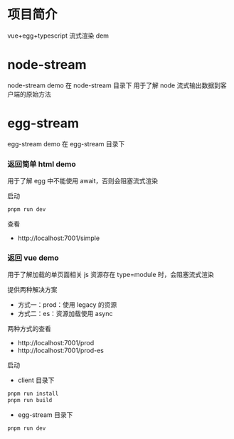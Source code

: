 
# 项目简介
vue+egg+typescript 流式渲染 dem

# node-stream
node-stream demo 在 node-stream 目录下
用于了解 node 流式输出数据到客户端的原始方法

# egg-stream
egg-stream demo 在 egg-stream 目录下

### 返回简单 html demo
用于了解 egg 中不能使用 await，否则会阻塞流式渲染

启动
```bash
pnpm run dev
```

查看
- http://localhost:7001/simple

### 返回 vue demo
用于了解加载的单页面相关 js 资源存在 type=module 时，会阻塞流式渲染

提供两种解决方案
- 方式一：prod：使用 legacy 的资源
- 方式二：es：资源加载使用 async

两种方式的查看
- http://localhost:7001/prod
- http://localhost:7001/prod-es


启动
- client 目录下
```bash
pnpm run install
pnpm run build
```
- egg-stream 目录下
```bash
pnpm run dev
```


